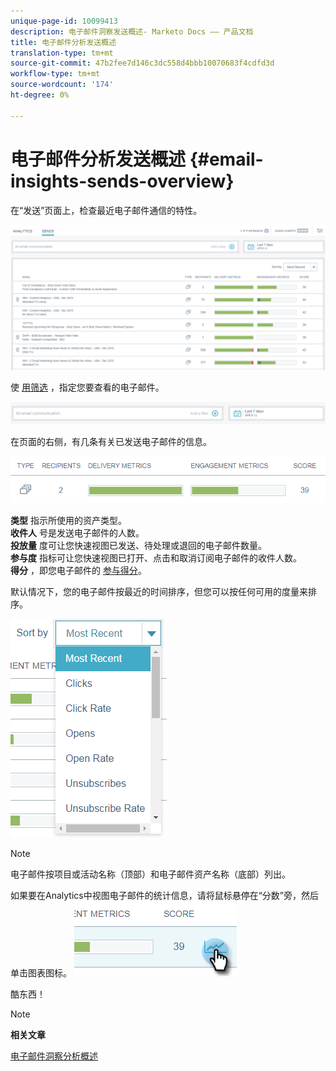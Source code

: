 ```yaml
---
unique-page-id: 10099413
description: 电子邮件洞察发送概述- Marketo Docs —— 产品文档
title: 电子邮件分析发送概述
translation-type: tm+mt
source-git-commit: 47b2fee7d146c3dc558d4bbb10070683f4cdfd3d
workflow-type: tm+mt
source-wordcount: '174'
ht-degree: 0%

---
```



# 电子邮件分析发送概述 {#email-insights-sends-overview}

在“发送”页面上，检查最近电子邮件通信的特性。

![](assets/one.png)

使 [用筛选](filtering-in-email-insights.md) ，指定您要查看的电子邮件。

![](assets/filtering.png)

在页面的右侧，有几条有关已发送电子邮件的信息。

![](assets/two-1.png)

**类型** 指示所使用的资产类型。\
**收件人** 号是发送电子邮件的人数。\
**投放量** 度可让您快速视图已发送、待处理或退回的电子邮件数量。\
**参与度** 指标可让您快速视图已打开、点击和取消订阅电子邮件的收件人数。\
**得分** ，即您电子邮件的 [参与得分](../../../product-docs/email-marketing/drip-nurturing/reports-and-notifications/understanding-the-engagement-score.md)。

默认情况下，您的电子邮件按最近的时间排序，但您可以按任何可用的度量来排序。

![](assets/three-1.png)

>[!NOTE]
>
>电子邮件按项目或活动名称（顶部）和电子邮件资产名称（底部）列出。

如果要在Analytics中视图电子邮件的统计信息，请将鼠标悬停在“分数”旁，然后单击图表图标。   ![](assets/five.png)

酷东西！

>[!NOTE]
>
>**相关文章**
>
>[电子邮件洞察分析概述](email-insights-analytics-overview.md)

